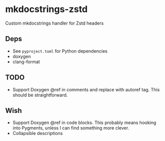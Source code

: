 # mkdocstrings-zstd
Custom mkdocstrings handler for Zstd headers

## Deps

* See `pyproject.toml` for Python dependencies
* doxygen
* clang-format

## TODO

* Support Doxygen @ref in comments and replace with autoref tag. This should be straightforward.

## Wish

* Support Doxygen @ref in code blocks. This probably means hooking into Pygments, unless I can find something more clever.
* Collapsible descriptions
